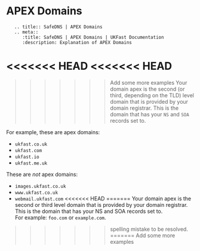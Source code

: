 # APEX Domains
```eval_rst
   .. title:: SafeDNS | APEX Domains
   .. meta::
      :title: SafeDNS | APEX Domains | UKFast Documentation
      :description: Explanation of APEX Domains

```

<<<<<<< HEAD
<<<<<<< HEAD
=======
>>>>>>> Add some more examples
Your domain apex is the second (or third, depending on the TLD) level domain that is provided by your domain registrar. This is the domain that has your `NS` and `SOA` records set to.

For example, these are apex domains:

* `ukfast.co.uk`
* `ukfast.com`
* `ukfast.io`
* `ukfast.me.uk`

These are _not_ apex domains:

* `images.ukfast.co.uk`
* `www.ukfast.co.uk`
* `webmail.ukfast.com`
<<<<<<< HEAD
=======
Your domain apex is the second or third level domain that is provided by your domain registrar. This is the domain that has your NS and SOA records set to.</br>
For example: `foo.com` or `example.com`.
>>>>>>> spelling mistake to be resolved.
=======
>>>>>>> Add some more examples
